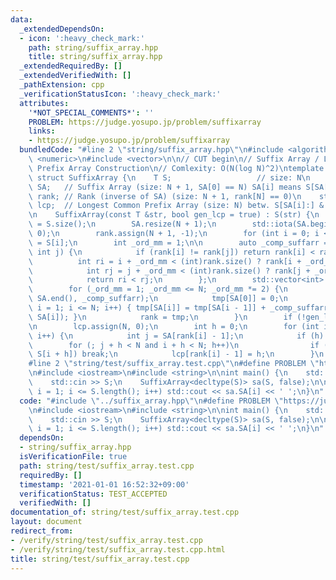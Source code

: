 ```yaml
---
data:
  _extendedDependsOn:
  - icon: ':heavy_check_mark:'
    path: string/suffix_array.hpp
    title: string/suffix_array.hpp
  _extendedRequiredBy: []
  _extendedVerifiedWith: []
  _pathExtension: cpp
  _verificationStatusIcon: ':heavy_check_mark:'
  attributes:
    '*NOT_SPECIAL_COMMENTS*': ''
    PROBLEM: https://judge.yosupo.jp/problem/suffixarray
    links:
    - https://judge.yosupo.jp/problem/suffixarray
  bundledCode: "#line 2 \"string/suffix_array.hpp\"\n#include <algorithm>\n#include\
    \ <numeric>\n#include <vector>\n\n// CUT begin\n// Suffix Array / Longest Common\
    \ Prefix Array Construction\n// Comlexity: O(N(log N)^2)\ntemplate <typename T>\
    \ struct SuffixArray {\n    T S;                   // size: N\n    std::vector<int>\
    \ SA;   // Suffix Array (size: N + 1, SA[0] == N) SA[i] means S[SA[i]:]\n    std::vector<int>\
    \ rank; // Rank (inverse of SA) (size: N + 1, rank[N] == 0)\n    std::vector<int>\
    \ lcp;  // Longest Common Prefix Array (size: N) betw. S[SA[i]:] & S[SA[i + 1]:]\n\
    \n    SuffixArray(const T &str, bool gen_lcp = true) : S(str) {\n        int N\
    \ = S.size();\n        SA.resize(N + 1);\n        std::iota(SA.begin(), SA.end(),\
    \ 0);\n        rank.assign(N + 1, -1);\n        for (int i = 0; i < N; i++) rank[i]\
    \ = S[i];\n        int _ord_mm = 1;\n\n        auto _comp_suffarr = [&](int i,\
    \ int j) {\n            if (rank[i] != rank[j]) return rank[i] < rank[j];\n  \
    \          int ri = i + _ord_mm < (int)rank.size() ? rank[i + _ord_mm] : -1;\n\
    \            int rj = j + _ord_mm < (int)rank.size() ? rank[j + _ord_mm] : -1;\n\
    \            return ri < rj;\n        };\n        std::vector<int> tmp(N + 1);\n\
    \        for (_ord_mm = 1; _ord_mm <= N; _ord_mm *= 2) {\n            std::sort(SA.begin(),\
    \ SA.end(), _comp_suffarr);\n            tmp[SA[0]] = 0;\n            for (int\
    \ i = 1; i <= N; i++) { tmp[SA[i]] = tmp[SA[i - 1]] + _comp_suffarr(SA[i - 1],\
    \ SA[i]); }\n            rank = tmp;\n        }\n        if (!gen_lcp) return;\n\
    \n        lcp.assign(N, 0);\n        int h = 0;\n        for (int i = 0; i < N;\
    \ i++) {\n            int j = SA[rank[i] - 1];\n            if (h) h--;\n    \
    \        for (; j + h < N and i + h < N; h++)\n                if (S[j + h] !=\
    \ S[i + h]) break;\n            lcp[rank[i] - 1] = h;\n        }\n    }\n};\n\
    #line 2 \"string/test/suffix_array.test.cpp\"\n#define PROBLEM \"https://judge.yosupo.jp/problem/suffixarray\"\
    \n#include <iostream>\n#include <string>\n\nint main() {\n    std::string S;\n\
    \    std::cin >> S;\n    SuffixArray<decltype(S)> sa(S, false);\n\n    for (size_t\
    \ i = 1; i <= S.length(); i++) std::cout << sa.SA[i] << ' ';\n}\n"
  code: "#include \"../suffix_array.hpp\"\n#define PROBLEM \"https://judge.yosupo.jp/problem/suffixarray\"\
    \n#include <iostream>\n#include <string>\n\nint main() {\n    std::string S;\n\
    \    std::cin >> S;\n    SuffixArray<decltype(S)> sa(S, false);\n\n    for (size_t\
    \ i = 1; i <= S.length(); i++) std::cout << sa.SA[i] << ' ';\n}\n"
  dependsOn:
  - string/suffix_array.hpp
  isVerificationFile: true
  path: string/test/suffix_array.test.cpp
  requiredBy: []
  timestamp: '2021-01-01 16:52:32+09:00'
  verificationStatus: TEST_ACCEPTED
  verifiedWith: []
documentation_of: string/test/suffix_array.test.cpp
layout: document
redirect_from:
- /verify/string/test/suffix_array.test.cpp
- /verify/string/test/suffix_array.test.cpp.html
title: string/test/suffix_array.test.cpp
---
```

